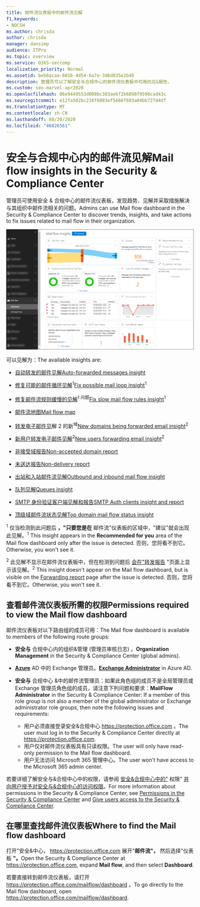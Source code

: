 ```yaml
---
title: 邮件流仪表板中的邮件流见解
f1.keywords:
- NOCSH
ms.author: chrisda
author: chrisda
manager: dansimp
audience: ITPro
ms.topic: overview
ms.service: O365-seccomp
localization_priority: Normal
ms.assetid: beb6acaa-6016-4d54-ba7e-3d6d035e2b46
description: 管理员可以了解安全与合规中心的邮件流仪表板中可用的见&报告。
ms.custom: seo-marvel-apr2020
ms.openlocfilehash: 06e9449553d008bc383ae6f2b6098f9598cad43c
ms.sourcegitcommit: e12fa502bc216f6083ef5666f693a04bb727d4df
ms.translationtype: MT
ms.contentlocale: zh-CN
ms.lasthandoff: 08/20/2020
ms.locfileid: "46826561"
---
```

# <a name="mail-flow-insights-in-the-security--compliance-center"></a><span data-ttu-id="3b4e2-103">安全与合规中心内的邮件流见解</span><span class="sxs-lookup"><span data-stu-id="3b4e2-103">Mail flow insights in the Security & Compliance Center</span></span>

<span data-ttu-id="3b4e2-104">管理员可使用安全 & 合规中心的邮件流仪表板，发现趋势、见解并采取措施解决与其组织中邮件流相关的问题。</span><span class="sxs-lookup"><span data-stu-id="3b4e2-104">Admins can use Mail flow dashboard in the Security & Compliance Center to discover trends, insights, and take actions to fix issues related to mail flow in their organization.</span></span>

![安全与合规中心&的邮件流仪表板](../../media/mail-flow-dashboard-v2.png)

<span data-ttu-id="3b4e2-106">可以见解为：</span><span class="sxs-lookup"><span data-stu-id="3b4e2-106">The available insights are:</span></span>

- [<span data-ttu-id="3b4e2-107">自动转发的邮件见解</span><span class="sxs-lookup"><span data-stu-id="3b4e2-107">Auto-forwarded messages insight</span></span>](mfi-auto-forwarded-messages-report.md)

- <span data-ttu-id="3b4e2-108">[修复可能的邮件循环见解](mfi-mail-loop-insight.md)<sup>1</sup></span><span class="sxs-lookup"><span data-stu-id="3b4e2-108">[Fix possible mail loop insight](mfi-mail-loop-insight.md)<sup>1</sup></span></span>

- <span data-ttu-id="3b4e2-109">[修复邮件流规则缓慢的见解](mfi-slow-mail-flow-rules-insight.md)<sup>1 问题</sup></span><span class="sxs-lookup"><span data-stu-id="3b4e2-109">[Fix slow mail flow rules insight](mfi-slow-mail-flow-rules-insight.md)<sup>1</sup></span></span>

- [<span data-ttu-id="3b4e2-110">邮件流地图</span><span class="sxs-lookup"><span data-stu-id="3b4e2-110">Mail flow map</span></span>](mfi-mail-flow-map-report.md)

- <span data-ttu-id="3b4e2-111">[转发电子邮件见](mfi-new-domains-being-forwarded-email.md)解 2 的新<sup>域</sup></span><span class="sxs-lookup"><span data-stu-id="3b4e2-111">[New domains being forwarded email insight](mfi-new-domains-being-forwarded-email.md)<sup>2</sup></span></span>

- <span data-ttu-id="3b4e2-112">[新用户转发电子邮件见解](mfi-new-users-forwarding-email.md)<sup>2</sup></span><span class="sxs-lookup"><span data-stu-id="3b4e2-112">[New users forwarding email insight](mfi-new-users-forwarding-email.md)<sup>2</sup></span></span>

- [<span data-ttu-id="3b4e2-113">非接受域报告</span><span class="sxs-lookup"><span data-stu-id="3b4e2-113">Non-accepted domain report</span></span>](mfi-non-accepted-domain-report.md)

- [<span data-ttu-id="3b4e2-114">未送达报告</span><span class="sxs-lookup"><span data-stu-id="3b4e2-114">Non-delivery report</span></span>](mfi-non-delivery-report.md)

- [<span data-ttu-id="3b4e2-115">出站和入站邮件流见解</span><span class="sxs-lookup"><span data-stu-id="3b4e2-115">Outbound and inbound mail flow insight</span></span>](mfi-outbound-and-inbound-mail-flow.md)

- [<span data-ttu-id="3b4e2-116">队列见解</span><span class="sxs-lookup"><span data-stu-id="3b4e2-116">Queues insight</span></span>](mfi-queue-alerts-and-queues.md)

- [<span data-ttu-id="3b4e2-117">SMTP 身份验证客户端见解和报告</span><span class="sxs-lookup"><span data-stu-id="3b4e2-117">SMTP Auth clients insight and report</span></span>](mfi-smtp-auth-clients-report.md)

- [<span data-ttu-id="3b4e2-118">顶级域邮件流状态见解</span><span class="sxs-lookup"><span data-stu-id="3b4e2-118">Top domain mail flow status insight</span></span>](mfi-domain-mail-flow-status-insight.md)

<span data-ttu-id="3b4e2-119"><sup>1</sup> 仅当检测到此问题后 **，"只要您是在** 邮件流"仪表板的区域中，"建议"就会出现此见解。</span><span class="sxs-lookup"><span data-stu-id="3b4e2-119"><sup>1</sup> This insight appears in the **Recommended for you** area of the Mail flow dashboard only after the issue is detected.</span></span> <span data-ttu-id="3b4e2-120">否则，您将看不到它。</span><span class="sxs-lookup"><span data-stu-id="3b4e2-120">Otherwise, you won't see it.</span></span>

<span data-ttu-id="3b4e2-121"><sup>2</sup> 此见解不显示在邮件流仪表板中，但在检测到问题后 [会在"转发报告](view-mail-flow-reports.md#forwarding-report) "页面上显示该见解。</span><span class="sxs-lookup"><span data-stu-id="3b4e2-121"><sup>2</sup> This insight doesn't appear on the Mail flow dashboard, but is visible on the [Forwarding report](view-mail-flow-reports.md#forwarding-report) page after the issue is detected.</span></span> <span data-ttu-id="3b4e2-122">否则，您将看不到它。</span><span class="sxs-lookup"><span data-stu-id="3b4e2-122">Otherwise, you won't see it.</span></span>

## <a name="permissions-required-to-view-the-mail-flow-dashboard"></a><span data-ttu-id="3b4e2-123">查看邮件流仪表板所需的权限</span><span class="sxs-lookup"><span data-stu-id="3b4e2-123">Permissions required to view the Mail flow dashboard</span></span>

<span data-ttu-id="3b4e2-124">邮件流仪表板对以下路由组的成员可用：</span><span class="sxs-lookup"><span data-stu-id="3b4e2-124">The Mail flow dashboard is available to members of the following route groups:</span></span>

- <span data-ttu-id="3b4e2-125">**安全与** 合规中心内的组织&管理 (管理员审核日志) 。</span><span class="sxs-lookup"><span data-stu-id="3b4e2-125">**Organization Management** in the Security & Compliance Center (global admins).</span></span>

- <span data-ttu-id="3b4e2-126">**[Azure](https://docs.microsoft.com/azure/active-directory/users-groups-roles/directory-assign-admin-roles#exchange-administrator)** AD 中的 Exchange 管理员。</span><span class="sxs-lookup"><span data-stu-id="3b4e2-126">**[Exchange Administrator](https://docs.microsoft.com/azure/active-directory/users-groups-roles/directory-assign-admin-roles#exchange-administrator)** in Azure AD.</span></span>

- <span data-ttu-id="3b4e2-127">**安全与** 合规中心 &中的邮件流管理员：如果此角色组的成员不是全局管理员或 Exchange 管理员角色组的成员，请注意下列问题和要求：</span><span class="sxs-lookup"><span data-stu-id="3b4e2-127">**MailFlow Administrator** in the Security & Compliance Center: If a member of this role group is not also a member of the global administrator or Exchange administrator role groups, then note the following issues and requirements:</span></span>

  - <span data-ttu-id="3b4e2-128">用户必须直接登录安全&合规中心 <https://protection.office.com> 。</span><span class="sxs-lookup"><span data-stu-id="3b4e2-128">The user must log in to the Security & Compliance Center directly at <https://protection.office.com>.</span></span>
  - <span data-ttu-id="3b4e2-129">用户仅对邮件流仪表板具有只读权限。</span><span class="sxs-lookup"><span data-stu-id="3b4e2-129">The user will only have read-only permission to the Mail flow dashboard.</span></span>
  - <span data-ttu-id="3b4e2-130">用户无法访问 Microsoft 365 管理中心。</span><span class="sxs-lookup"><span data-stu-id="3b4e2-130">The user won't have access to the Microsoft 365 admin center.</span></span>

<span data-ttu-id="3b4e2-131">若要详细了解安全与&合规中心中的权限，请参阅 [安全&合规中心中的"](permissions-in-the-security-and-compliance-center.md) 权限" [并向用户授予对安全与&合规中心的访问权限](grant-access-to-the-security-and-compliance-center.md)。</span><span class="sxs-lookup"><span data-stu-id="3b4e2-131">For more information about permissions in the Security & Compliance Center, see [Permissions in the Security & Compliance Center](permissions-in-the-security-and-compliance-center.md) and [Give users access to the Security & Compliance Center](grant-access-to-the-security-and-compliance-center.md).</span></span>

## <a name="where-to-find-the-mail-flow-dashboard"></a><span data-ttu-id="3b4e2-132">在哪里查找邮件流仪表板</span><span class="sxs-lookup"><span data-stu-id="3b4e2-132">Where to find the Mail flow dashboard</span></span>

<span data-ttu-id="3b4e2-133">打开"安全&中心， <https://protection.office.com> 展开"**邮件流"，** 然后选择"仪表板 **"。**</span><span class="sxs-lookup"><span data-stu-id="3b4e2-133">Open the Security & Compliance Center at <https://protection.office.com>, expand **Mail flow**, and then select **Dashboard**.</span></span>

<span data-ttu-id="3b4e2-134">若要直接转到邮件流仪表板，请打开 <https://protection.office.com/mailflow/dashboard> 。</span><span class="sxs-lookup"><span data-stu-id="3b4e2-134">To go directly to the Mail flow dashboard, open <https://protection.office.com/mailflow/dashboard>.</span></span>

